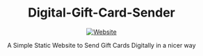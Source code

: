 <div align="center">

# Digital-Gift-Card-Sender

[![Website](https://img.shields.io/website?style=for-the-badge&down_color=red&down_message=offline&up_color=blue&up_message=online&url=https%3A%2F%2Fiipho3nix.github.io%2FDigital-Gift-Card-Sender)](https://iipho3nix.github.io/Digital-Gift-Card-Sender)

A Simple Static Website to Send Gift Cards Digitally in a nicer way

</div>
